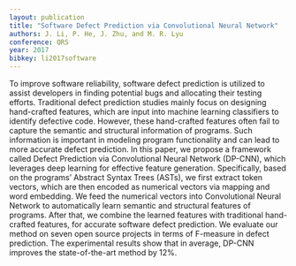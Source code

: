 ```yaml
---
layout: publication
title: "Software Defect Prediction via Convolutional Neural Network"
authors: J. Li, P. He, J. Zhu, and M. R. Lyu
conference: QRS
year: 2017
bibkey: li2017software
---
```

To improve software reliability, software defect prediction is utilized to assist developers in finding potential bugs
and allocating their testing efforts. Traditional defect prediction
studies mainly focus on designing hand-crafted features, which
are input into machine learning classifiers to identify defective
code. However, these hand-crafted features often fail to capture
the semantic and structural information of programs. Such
information is important in modeling program functionality and
can lead to more accurate defect prediction.
In this paper, we propose a framework called Defect Prediction
via Convolutional Neural Network (DP-CNN), which leverages
deep learning for effective feature generation. Specifically, based
on the programs’ Abstract Syntax Trees (ASTs), we first extract
token vectors, which are then encoded as numerical vectors
via mapping and word embedding. We feed the numerical
vectors into Convolutional Neural Network to automatically
learn semantic and structural features of programs. After that,
we combine the learned features with traditional hand-crafted
features, for accurate software defect prediction. We evaluate our
method on seven open source projects in terms of F-measure in
defect prediction. The experimental results show that in average,
DP-CNN improves the state-of-the-art method by 12%.

